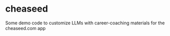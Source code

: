 # cheaseed

Some demo code to customize LLMs with career-coaching materials for the cheaseed.com app
